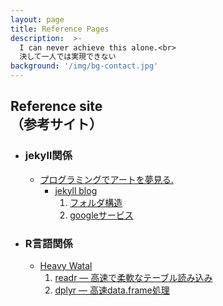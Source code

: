 ```yaml
---
layout: page
title: Reference Pages
description:  >-
  I can never achieve this alone.<br>
  決して一人では実現できない
background: '/img/bg-contact.jpg'
---
```


## Reference site<br>（参考サイト）
- ### jekyll関係
  - [プログラミングでアートを夢見る.](https://dev-yakuza.posstree.com/)
      - [jekyll blog](https://dev-yakuza.posstree.com/jekyll/)
        1. [フォルダ構造](https://dev-yakuza.posstree.com/jekyll/directory_structure/)
        2. [googleサービス](https://dev-yakuza.posstree.com/jekyll/google-service/)
- ### R言語関係
  - [Heavy Watal](https://heavywatal.github.io/)
    1. [readr — 高速で柔軟なテーブル読み込み](https://heavywatal.github.io/rstats/readr.html)
    2. [dplyr — 高速data.frame処理](https://heavywatal.github.io/rstats/dplyr.html)